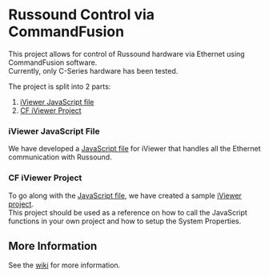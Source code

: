 # Russound Control via CommandFusion 

This project allows for control of Russound hardware via Ethernet using CommandFusion software.  
Currently, only C-Series hardware has been tested.

The project is split into 2 parts:

1. [iViewer JavaScript file](#js)
1. [CF iViewer Project](#iviewer)

### <a name="js" />iViewer JavaScript File
We have developed a [JavaScript file][jsfile] for iViewer that handles all the Ethernet communication with Russound.

### <a name="iviewer" />CF iViewer Project
To go along with the [JavaScript file][jsfile], we have created a sample [iViewer project][guifile].  
This project should be used as a reference on how to call the JavaScript functions in your own project and how to setup the System Properties.

## More Information
See the [wiki] for more information.

[wiki]: http://github.com/CommandFusion/Russound/wiki
[jsfile]: https://github.com/CommandFusion/Russound/blob/master/GUI/russound.js
[guifile]: https://github.com/CommandFusion/Russound/blob/master/GUI/russound.gui